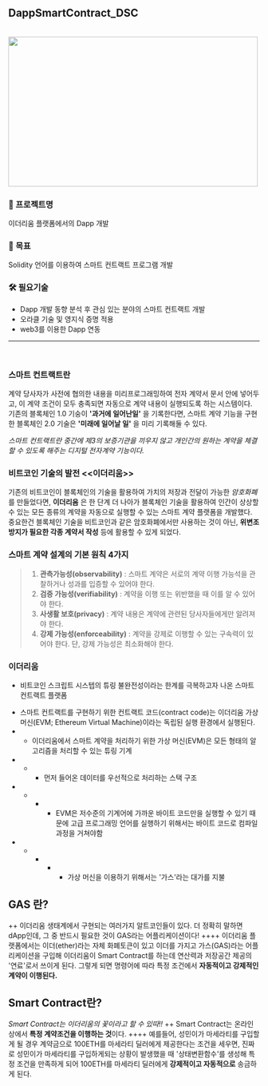 ## DappSmartContract_DSC

<br />

<img src="https://user-images.githubusercontent.com/70872563/148680784-6a1dacb1-8f39-4f41-9b48-3a6c6c20e82a.png"  width="500" height="300"/>

### 🚀 프로젝트명

이더리움 플랫폼에서의 Dapp 개발

### 🏁 목표

Solidity 언어를 이용하여 스마트 컨트랙트 프로그램 개발

### 🛠️ 필요기술

- Dapp 개발 동향 분석 후 관심 있는 분야의 스마트 컨트랙트 개발
- 오라클 기술 및 영지식 증명 적용
- web3를 이용한 Dapp 연동

---

<br />

### 스마트 컨트랙트란

계약 당사자가 사전에 협의한 내용을 미리프로그래밍하여 전자 계약서 문서 안에 넣어두고, 이 계약 조건이 모두 충족되면 자동으로 계약 내용이 실행되도록 하는 시스템이다. 기존의 블록체인 1.0 기숭이 **'과거에 일어난일'** 을 기록한다면, 스마트 계약 기능을 구현한 블록체인 2.0 기술은 **'미래에 일어날 일'** 을 미리 기록해둘 수 있다.

_스마트 컨트랙트란 중간에 제3의 보증기관을 끼우지 않고 개인간의 원하는 계약을 체결할 수 있도록 해주는 디지털 전자계약 기능이다._

### 비트코인 기술의 발전 <<이더리움>>

기존의 비트코인이 블록체인의 기술을 활용하여 가치의 저장과 전달이 가능한 _암호화폐_ 를 만들었다면, **이더리움** 은 한 단계 더 나아가 블록체인 기술을 활용하여 인간이 상상할 수 있는 모든 종류의 계약을 자동으로 실행할 수 있는 스마트 계약 플랫폼을 개발했다. 중요한건 블록체인 기술을 비트코인과 같은 암호화폐에서만 사용하는 것이 아닌, **위변조 방지가 필요한 각종 계약서 작성** 등에 활용할 수 있게 되었다.

### 스마트 계약 설계의 기본 원칙 4가지

> 1.  **관측가능성(observability)** : 스마트 계약은 서로의 계약 이행 가능석을 관찰하거나 성과를 입증할 수 있어야 한다.
> 2.  **검증 가능성(verifiability)** : 계약을 이행 또는 위반했을 때 이를 알 수 있어야 한다.
> 3.  **사생활 보호(privacy)** : 계약 내용은 계약에 관련된 당사자들에게만 알려져야 한다.
> 4.  **강제 가능성(enforceability)** : 계약을 강제로 이행할 수 있는 구속력이 있어야 한다. 단, 강제 가능성은 최소화해야 한다.

### 이더리움

- 비트코인 스크립트 시스텝의 튜링 불완전성이라는 한계를 극복하고자 나온 스마트 컨트랙트 플랫폼
+ 스마트 컨트랙트를 구현하기 위한 컨트랙트 코드(contract code)는 이더리움 가상머신(EVM; Ethereum Virtual Machine)이라는 독립된 실행 환경에서 실행된다.
+ + 이더리움에서 스마트 계약을 처리하기 위한 가상 머신(EVM)은 모든 형태의 알고리즘을 처리할 수 있는 튜링 기계
+ + + 먼저 들어온 데이터를 우선적으로 처리하는 스택 구조
+ + + + EVM은 저수준의 기계어에 가까운 바이트 코드만을 실행할 수 있기 때문에 고급 프로그래밍 언어를 실행하기 위해서는 바이트 코드로 컴파일 과정을 거쳐야함
+ + + + + 가상 머신을 이용하기 위해서는 '가스'라는 대가를 지불
  
## GAS 란?
  ++ 이더리움 생태계에서 구현되는 여러가지 알트코인들이 있다. 더 정확히 말하면 dApp인데, 그 중 반드시 필요한 것이 GAS라는 어플리케이션이다!
  ++++ 이더리움 플랫폼에서는 이더(ether)라는 자체 화폐토큰이 있고 이더를 가지고 가스(GAS)라는 어플리케이션을 구입해 이더리움이 Smart Contract를 하는데 연산력과 저장공간 제공의 '연료'로서 쓰이게 된다. 그렇게 되면 명령어에 따라 특정 조건에서 **자동적이고 강제적인 계약이 이행된다.**

## Smart Contract란?

*Smart Contract는 이더리움의 꽃이라고 할 수 있따!!*
++ Smart Contract는 온라인상에서 **특정 계약조건을 이행하는 것**이다.
++++ 예를들어, 성민이가 마세라티를 구입할게 될 경우 계약금으로 100ETH를 마세라티 딜러에게 제공한다는 조건을 세우면, 진짜로 성민이가 마세라티를 구입하게되는 상황이 발생했을 때 '상태변환함수'를 생성해 특정 조건을 만족하게 되어 100ETH를 마세라티 딜러에게 **강제적이고 자동적으로** 송금하게 된다.


